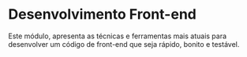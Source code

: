 
# Desenvolvimento Front-end

Este módulo, apresenta as técnicas e ferramentas mais atuais para desenvolver um código de front-end que seja rápido, bonito e testável.
